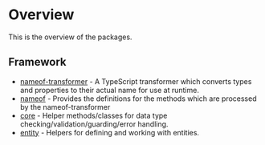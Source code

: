 # Overview

This is the overview of the packages.

## Framework

- [nameof-transformer](nameof-transformer/overview) - A TypeScript transformer which converts types and properties to their actual name for use at runtime.
- [nameof](nameof/overview) - Provides the definitions for the methods which are processed by the nameof-transformer
- [core](core/overview) - Helper methods/classes for data type checking/validation/guarding/error handling.
- [entity](entity/overview) - Helpers for defining and working with entities.
